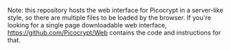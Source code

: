 Note: this repository hosts the web interface for Picocrypt in a server-like style, so there are multiple files to be loaded by the browser. If you're looking for a single page downloadable web interface, https://github.com/Picocrypt/Web contains the code and instructions for that.
